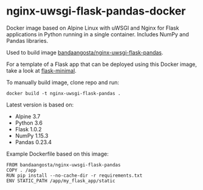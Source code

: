 # nginx-uwsgi-flask-pandas-docker
 Docker image based on Alpine Linux with uWSGI and Nginx for Flask applications in Python running in a single container. Includes NumPy and Pandas libraries.

Used to build image [bandaangosta/nginx-uwsgi-flask-pandas](https://hub.docker.com/r/bandaangosta/nginx-uwsgi-flask-pandas/).

For a template of a Flask app that can be deployed using this Docker image, take a look at [flask-minimal](https://github.com/bandaangosta/cookiecutter-flask-minimal).

To manually build image, clone repo and run:

    docker build -t nginx-uwsgi-flask-pandas .


Latest version is based on:
  * Alpine 3.7
  * Python 3.6
  * Flask 1.0.2
  * NumPy 1.15.3
  * Pandas 0.23.4  

Example Dockerfile based on this image:

    FROM bandaangosta/nginx-uwsgi-flask-pandas
    COPY . /app
    RUN pip install --no-cache-dir -r requirements.txt
    ENV STATIC_PATH /app/my_flask_app/static  
